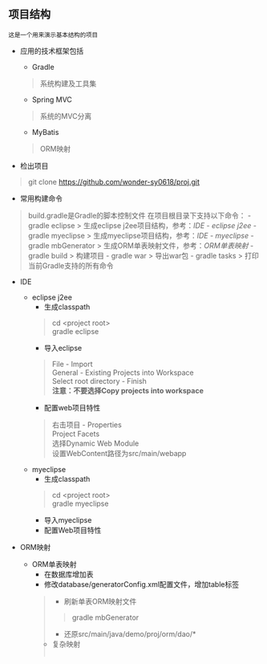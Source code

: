 项目结构
------------------------------

    这是一个用来演示基本结构的项目


* 应用的技术框架包括
    - Gradle
    > 系统构建及工具集
    - Spring MVC
    > 系统的MVC分离
    - MyBatis
    > ORM映射

* 检出项目
> git clone https://github.com/wonder-sy0618/proj.git


* 常用构建命令
> build.gradle是Gradle的脚本控制文件
> 在项目根目录下支持以下命令：
    - gradle eclipse
    > 生成eclipse j2ee项目结构，参考：*IDE* - *eclipse j2ee*
    - gradle myeclipse
    > 生成myeclipse项目结构，参考：*IDE* - *myeclipse*
    - gradle mbGenerator
    > 生成ORM单表映射文件，参考：*ORM单表映射*
    - gradle build
    > 构建项目
    - gradle war
    > 导出war包
    - gradle tasks
    > 打印当前Gradle支持的所有命令

* IDE
    - eclipse j2ee
        + 生成classpath
        > cd <project root\>   
        > gradle eclipse  
        + 导入eclipse
        > File - Import  
        > General - Existing Projects into Workspace  
        > Select root directory - Finish  
        > **注意：不要选择Copy projects into workspace**  
        + 配置web项目特性
        > 右击项目 - Properties  
        > Project Facets  
        > 选择Dynamic Web Module  
        > 设置WebContent路径为src/main/webapp  
    - myeclipse
        + 生成classpath
        > cd <project root\>  
        > gradle myeclipse  
        + 导入myeclipse
        + 配置Web项目特性

* ORM映射
    - ORM单表映射
        + 在数据库增加表
        + 修改database/generatorConfig.xml配置文件，增加table标签
        > <table tableName="student" domainObjectName="Student" \></table\>
        + 刷新单表ORM映射文件
        > gradle mbGenerator
        + 还原src/main/java/demo/proj/orm/dao/*
    - 复杂映射

